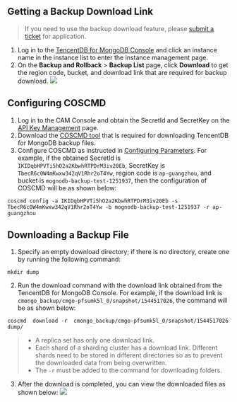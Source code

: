 
## Getting a Backup Download Link
>If you need to use the backup download feature, please [submit a ticket](https://console.cloud.tencent.com/workorder/category) for application.
>
1. Log in to the [TencentDB for MongoDB Console](https://console.cloud.tencent.com/mongodb) and click an instance name in the instance list to enter the instance management page.
2. On the **Backup and Rollback** > **Backup List** page, click **Download** to get the region code, bucket, and download link that are required for backup download.
![](https://main.qcloudimg.com/raw/64aabb71efe9e9b297adf628f7351d87.png)

## Configuring COSCMD
1. Log in to the CAM Console and obtain the SecretId and SecretKey on the [API Key Management](https://console.cloud.tencent.com/cam/capi) page.
2. Download the [COSCMD tool](http://intl.cloud.tencent.com/document/product/436/10976) that is required for downloading TencentDB for MongoDB backup files.
3. Configure COSCMD as instructed in [Configuring Parameters](http://intl.cloud.tencent.com/document/product/436/10976#configuring-parameters).
For example, if the obtained SecretId is `IKIDqbHPVTi5hO2a2KbwhRTPDrM3iv20Eb`, SecretKey is `TbecR6c0W4mKwxw342qV1Rhr2oT4Yw`, region code is `ap-guangzhou`, and bucket is `mognodb-backup-test-1251937`, then the configuration of COSCMD will be as shown below:
```
coscmd config -a IKIDqbHPVTi5hO2a2KbwhRTPDrM3iv20Eb -s TbecR6c0W4mKwxw342qV1Rhr2oT4Yw -b mognodb-backup-test-1251937 -r ap-guangzhou
```

## Downloading a Backup File
1. Specify an empty download directory; if there is no directory, create one by running the following command:
```
mkdir dump
```
2. Run the download command with the download link obtained from the TencentDB for MongoDB Console. For example, if the download link is `cmongo_backup/cmgo-pfsumk5l_0/snapshot/1544517026`, the command will be as shown below:
```
coscmd  download -r  cmongo_backup/cmgo-pfsumk5l_0/snapshot/1544517026  dump/
```
>- A replica set has only one download link.
>- Each shard of a sharding cluster has a download link. Different shards need to be stored in different directories so as to prevent the downloaded data from being overwritten.
>- The `-r` must be added to the command for downloading folders.
3. After the download is completed, you can view the downloaded files as shown below:
![](https://main.qcloudimg.com/raw/163d25eee187b4292261518af8dcd1c1.png)

